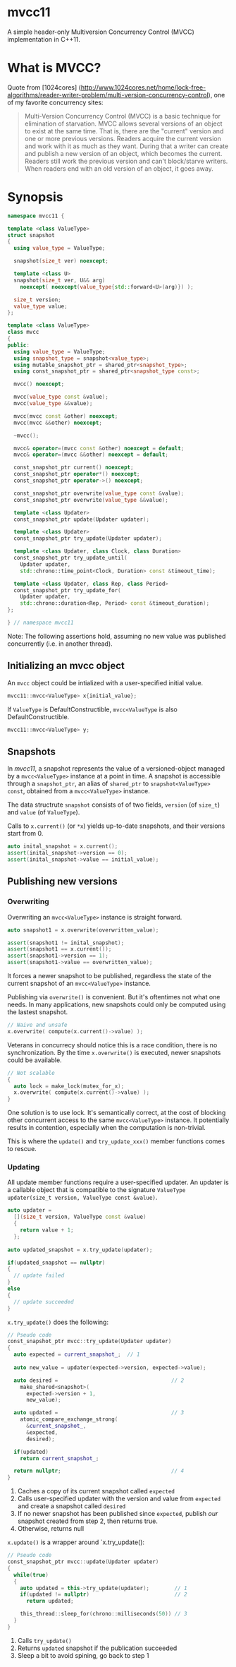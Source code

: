 # mvcc11

A simple header-only Multiversion Concurrency Control (MVCC) implementation in C++11.

# What is MVCC?

Quote from [1024cores] (http://www.1024cores.net/home/lock-free-algorithms/reader-writer-problem/multi-version-concurrency-control), one of my favorite concurrency sites:

> Multi-Version Concurrency Control (MVCC) is a basic technique for elimination of starvation. MVCC allows several versions of an object to exist at the same time. That is, there are the "current" version and one or more previous versions. Readers acquire the current version and work with it as much as they want. During that a writer can create and publish a new version of an object, which becomes the current. Readers still work the previous version and can't block/starve writers. When readers end with an old version of an object, it goes away.


Synopsis
========

```C++
namespace mvcc11 {

template <class ValueType>
struct snapshot
{
  using value_type = ValueType;

  snapshot(size_t ver) noexcept;

  template <class U>
  snapshot(size_t ver, U&& arg)
    noexcept( noexcept(value_type{std::forward<U>(arg)}) );

  size_t version;
  value_type value;
};

template <class ValueType>
class mvcc
{
public:
  using value_type = ValueType;
  using snapshot_type = snapshot<value_type>;
  using mutable_snapshot_ptr = shared_ptr<snapshot_type>;
  using const_snapshot_ptr = shared_ptr<snapshot_type const>;

  mvcc() noexcept;

  mvcc(value_type const &value);
  mvcc(value_type &&value);

  mvcc(mvcc const &other) noexcept;
  mvcc(mvcc &&other) noexcept;

  ~mvcc();

  mvcc& operator=(mvcc const &other) noexcept = default;
  mvcc& operator=(mvcc &&other) noexcept = default;

  const_snapshot_ptr current() noexcept;
  const_snapshot_ptr operator*() noexcept;
  const_snapshot_ptr operator->() noexcept;

  const_snapshot_ptr overwrite(value_type const &value);
  const_snapshot_ptr overwrite(value_type &&value);

  template <class Updater>
  const_snapshot_ptr update(Updater updater);

  template <class Updater>
  const_snapshot_ptr try_update(Updater updater);

  template <class Updater, class Clock, class Duration>
  const_snapshot_ptr try_update_until(
    Updater updater,
    std::chrono::time_point<Clock, Duration> const &timeout_time);

  template <class Updater, class Rep, class Period>
  const_snapshot_ptr try_update_for(
    Updater updater,
    std::chrono::duration<Rep, Period> const &timeout_duration);
};

} // namespace mvcc11
```

Note: The following assertions hold, assuming no new value was published concurrently (i.e. in another thread).

Initializing an mvcc object
--------

An `mvcc` object could be intialized with a user-specified initial value.

```C++
mvcc11::mvcc<ValueType> x{initial_value};
```

If `ValueType` is DefaultConstructible, `mvcc<ValueType` is also DefaultConstructible.

```C++
mvcc11::mvcc<ValueType> y;
```


Snapshots
--------
In *mvcc11*, a snapshot represents the value of a versioned-object managed by a `mvcc<ValueType>` instance at a point in time. A snapshot is accessible through a `snapshot_ptr`, an alias of `shared_ptr` to `snapshot<ValueType> const`, obtained from a `mvcc<ValueType>` instance.

The data structrute `snapshot` consists of of two fields, `version` (of `size_t`) and `value` (of `ValueType`).

Calls to `x.current()` (or `*x`) yields up-to-date snapshots, and their versions start from 0.

```C++
auto inital_snapshot = x.current();
assert(inital_snapshot->version == 0);
assert(inital_snapshot->value == initial_value);
```

Publishing new versions
--------

### Overwriting

Overwriting an `mvcc<ValueType>` instance is straight forward.

```C++
auto snapshot1 = x.overwrite(overwritten_value);

assert(snapshot1 != inital_snapshot);
assert(snapshot1 == x.current());
assert(snapshot1->version == 1);
assert(snapshot1->value == overwritten_value);
```

It forces a newer snapshot to be published, regardless the state of the current snapshot of an `mvcc<ValueType>` instance.

Publishing via `overwrite()` is convenient. But it's oftentimes not what one needs. In many applications, new snapshots could only be computed using the lastest snapshot.

```C++
// Naive and unsafe
x.overwrite( compute(x.current()->value) );
```

Veterans in concurrecy should notice this is a race condition, there is no synchronization. By the time `x.overwrite()` is executed, newer snapshots could be available.

```C++
// Not scalable
{
  auto lock = make_lock(mutex_for_x);
  x.overwrite( compute(x.current()->value) );
}
```

One solution is to use lock. It's semantically correct, at the cost of blocking other concurrent access to the same `mvcc<ValueType>` instance. It potentially results in contention, especially when the computation is non-trivial.

This is where the `update()` and `try_update_xxx()` member functions comes to rescue.

### Updating

All update member functions require a user-specified updater. An updater is a callable object that is compatible to the signature `ValueType updater(size_t version, ValueType const &value)`.

```C++
auto updater = 
  [](size_t version, ValueType const &value)
  {
    return value + 1;
  };
  
auto updated_snapshot = x.try_update(updater);

if(updated_snapshot == nullptr)
{
  // update failed
}
else
{
  // update succeeded
}
```

`x.try_update()` does the following:

```C++
// Pseudo code
const_snapshot_ptr mvcc::try_update(Updater updater)
{
  auto expected = current_snapshot_;  // 1
  
  auto new_value = updater(expected->version, expected->value);

  auto desired =                                    // 2
    make_shared<snapshot>(
      expected->version + 1,
      new_value);

  auto updated =                                    // 3
    atomic_compare_exchange_strong(
      &current_snapshot_,
      &expected,
      desired);

  if(updated)
    return current_snapshot_;

  return nullptr;                                   // 4
}
```

1. Caches a copy of its current snapshot called `expected`
2. Calls user-specified updater with the version and value from `expected` and create a snapshot called `desired`
3. If no newer snapshot has been published since `expected`, publish *our* snapshot created from step 2, then returns true.
4. Otherwise, returns null

`x.update()` is a wrapper around `x.try_update():

```C++
// Pseudo code
const_snapshot_ptr mvcc::update(Updater updater)
{
  while(true)
  {
    auto updated = this->try_update(updater);        // 1
    if(updated != nullptr)                           // 2
      return updated;

    this_thread::sleep_for(chrono::milliseconds(50)) // 3
  }
}
```

1. Calls `try_update()`
2. Returns `updated` snapshot if the publication succeeded
3. Sleep a bit to avoid spining, go back to step 1
